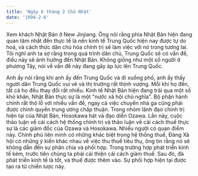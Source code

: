 ```yaml
---
title: 'Ngày 6 tháng 2 Chủ Nhật'
date: '1994-2-6'
---
```

Xem khách Nhật Bản ở New Jinjiang. Ông nói rằng phía Nhật Bản hiện đang quan tâm nhất đến thực tế là nền kinh tế Trung Quốc hiện nay được tự do hoá, và cách thức dân chủ hóa chính trị sẽ làm việc với nó trong tương lai. Tôi nghĩ anh ta sợ rằng trong quá trình dân chủ, Trung Quốc sẽ có vấn đề, điều này sẽ ảnh hưởng đến Nhật Bản. Không giống như một số người ở phương Tây, nói về vấn đề này đang gây áp lực lên Trung Quốc.

Anh ấy nói rằng khi anh ấy đến Trung Quốc và đi xuống phố, anh ấy thấy người dân Trung Quốc vui vẻ và thị trường rất thịnh vượng. Mỗi khi họ đến, tất cả họ đều thay đổi rất nhiều. Kinh tế Nhật Bản hiện đang trải qua một số khó khăn, Nhật Bản thực sự là một "nước xã hội chủ nghĩa". Bộ phận hành chính rất thô lỗ với nhiều vấn đề, ngay cả việc chuyển nhà ga cũng phải được chính quyền trung ương chấp thuận. Trong nhóm lãnh đạo chính trị hiện tại của Nhật Bản, Hosokawa hát và đạo diễn Ozawa. Lần này, cuộc thảo luận về cải cách hệ thống chính trị và thảo luận về cải cách thuế thực sự là các giám đốc của Ozawa và Hosokawa. Nhiều người có quan điểm này. Chính phủ liên minh có những khác biệt trong hệ thống thuế, Đảng Xã hội có những ý kiến ​​khác nhau về việc thu thuế tiêu thụ, ông tin rằng nó sẽ không dẫn đến sự phân chia và phối hợp. Trong trường hợp phát triển kinh tế kém, trước tiên chúng ta phải cải thiện cải cách giảm thuế. Sau đó, đà phát triển kinh tế là tốt, và thuế được thêm vào. Sự phối hợp hiện tại được tạo ra từ chiến lược này.
